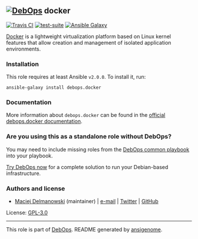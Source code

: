 ## [![DebOps](https://debops.org/images/debops-small.png)](https://debops.org) docker

<!-- This file was generated by Ansigenome. Do not edit this file directly but
     instead have a look at the files in the ./meta/ directory. -->

[![Travis CI](https://img.shields.io/travis/debops/ansible-docker.svg?style=flat)](https://travis-ci.org/debops/ansible-docker)
[![test-suite](https://img.shields.io/badge/test--suite-ansible--docker-blue.svg?style=flat)](https://github.com/debops/test-suite/tree/master/ansible-docker/)
[![Ansible Galaxy](https://img.shields.io/badge/galaxy-debops.docker-660198.svg?style=flat)](https://galaxy.ansible.com/debops/docker)


[Docker](https://docker.com/) is a lightweight virtualization platform
based on Linux kernel features that allow creation and management of
isolated application environments.

### Installation

This role requires at least Ansible `v2.0.0`. To install it, run:

```Shell
ansible-galaxy install debops.docker
```

### Documentation

More information about `debops.docker` can be found in the
[official debops.docker documentation](https://docs.debops.org/en/latest/ansible/roles/ansible-docker/docs/).



### Are you using this as a standalone role without DebOps?

You may need to include missing roles from the [DebOps common
playbook](https://github.com/debops/debops-playbooks/blob/master/playbooks/common.yml)
into your playbook.

[Try DebOps now](https://debops.org/) for a complete solution to run your Debian-based infrastructure.





### Authors and license

- [Maciej Delmanowski](https://docs.debops.org/en/latest/debops-keyring/docs/entities.html#debops-keyring-entity-drybjed) (maintainer) | [e-mail](mailto:drybjed@gmail.com) | [Twitter](https://twitter.com/drybjed) | [GitHub](https://github.com/drybjed)

License: [GPL-3.0](https://tldrlegal.com/license/gnu-general-public-license-v3-%28gpl-3%29)

***

This role is part of [DebOps](https://debops.org/). README generated by [ansigenome](https://github.com/nickjj/ansigenome/).
